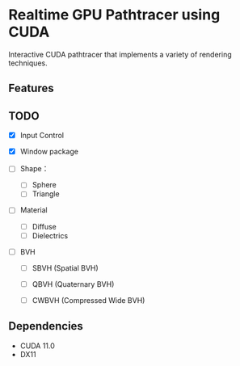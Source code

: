 # Realtime GPU Pathtracer using CUDA

Interactive CUDA pathtracer that implements a variety of rendering techniques.



## Features



## TODO

- [x] Input Control

- [x] Window package

- [ ] Shape：

  - [ ] Sphere
  - [ ] Triangle

- [ ] Material

   - [ ] Diffuse
   - [ ] Dielectrics
   
- [ ] BVH

   - [ ] SBVH (Spatial BVH) 
   - [ ] QBVH (Quaternary BVH)
   - [ ] CWBVH (Compressed Wide BVH)





## Dependencies

- CUDA 11.0
- DX11